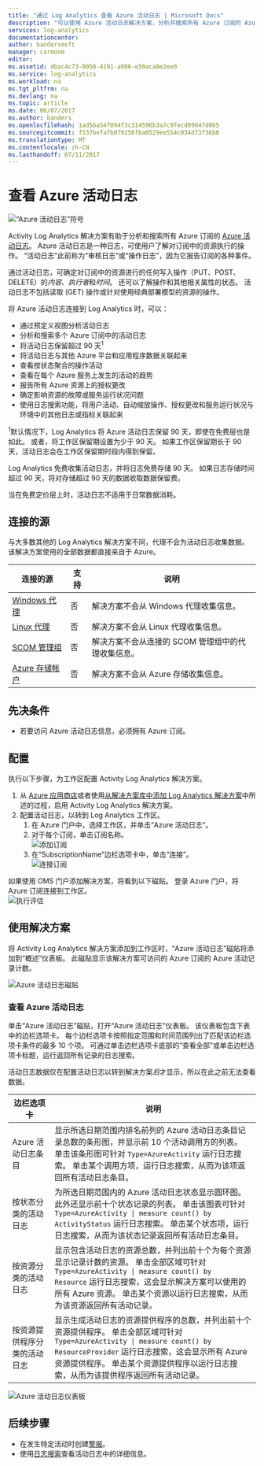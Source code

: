 ```yaml
---
title: "通过 Log Analytics 查看 Azure 活动日志 | Microsoft Docs"
description: "可以使用 Azure 活动日志解决方案，分析并搜索所有 Azure 订阅的 Azure 活动日志。"
services: log-analytics
documentationcenter: 
author: bandersmsft
manager: carmonm
editor: 
ms.assetid: dbac4c73-0058-4191-a906-e59aca8e2ee0
ms.service: log-analytics
ms.workload: na
ms.tgt_pltfrm: na
ms.devlang: na
ms.topic: article
ms.date: 06/07/2017
ms.author: banders
ms.openlocfilehash: 1ad56a54f094f3c314596b3a7c9fecd09647d065
ms.sourcegitcommit: f537befafb079256fba0529ee554c034d73f36b0
ms.translationtype: MT
ms.contentlocale: zh-CN
ms.lasthandoff: 07/11/2017
---
```

# <a name="view-azure-activity-logs"></a>查看 Azure 活动日志

![“Azure 活动日志”符号](./media/log-analytics-activity/activity-log-analytics.png)

Activity Log Analytics 解决方案有助于分析和搜索所有 Azure 订阅的 [Azure 活动日志](../monitoring-and-diagnostics/monitoring-overview-activity-logs.md)。 Azure 活动日志是一种日志，可使用户了解对订阅中的资源执行的操作。 “活动日志”此前称为“审核日志”或“操作日志”，因为它报告订阅的各种事件。

通过活动日志，可确定对订阅中的资源进行的任何写入操作（PUT、POST、DELETE）的*内容*、*执行者*和*时间*。 还可以了解操作和其他相关属性的状态。 活动日志不包括读取 (GET) 操作或针对使用经典部署模型的资源的操作。

将 Azure 活动日志连接到 Log Analytics 时，可以：

- 通过预定义视图分析活动日志
- 分析和搜索多个 Azure 订阅中的活动日志
- 将活动日志保留超过 90 天<sup>1</sup>
- 将活动日志与其他 Azure 平台和应用程序数据关联起来
- 查看按状态聚合的操作活动
- 查看在每个 Azure 服务上发生的活动的趋势
- 报告所有 Azure 资源上的授权更改
- 确定影响资源的故障或服务运行状况问题
- 使用日志搜索功能，将用户活动、自动缩放操作、授权更改和服务运行状况与环境中的其他日志或指标关联起来

<sup>1</sup>默认情况下，Log Analytics 将 Azure 活动日志保留 90 天，即使在免费层也是如此。 或者，将工作区保留期设置为少于 90 天。 如果工作区保留期长于 90 天，活动日志会在工作区保留期时段内得到保留。

Log Analytics 免费收集活动日志，并将日志免费存储 90 天。 如果日志存储时间超过 90 天，将对存储超过 90 天的数据收取数据保留费。

当在免费定价层上时，活动日志不适用于日常数据消耗。

## <a name="connected-sources"></a>连接的源

与大多数其他的 Log Analytics 解决方案不同，代理不会为活动日志收集数据。 该解决方案使用的全部数据都直接来自于 Azure。

| 连接的源 | 支持 | 说明 |
| --- | --- | --- |
| [Windows 代理](log-analytics-windows-agents.md) | 否 | 解决方案不会从 Windows 代理收集信息。 |
| [Linux 代理](log-analytics-linux-agents.md) | 否 | 解决方案不会从 Linux 代理收集信息。 |
| [SCOM 管理组](log-analytics-om-agents.md) | 否 | 解决方案不会从连接的 SCOM 管理组中的代理收集信息。 |
| [Azure 存储帐户](log-analytics-azure-storage.md) | 否 | 解决方案不会从 Azure 存储收集信息。 |

## <a name="prerequisites"></a>先决条件

- 若要访问 Azure 活动日志信息，必须拥有 Azure 订阅。

## <a name="configuration"></a>配置

执行以下步骤，为工作区配置 Activity Log Analytics 解决方案。

1. 从 [Azure 应用商店](https://azuremarketplace.microsoft.com/marketplace/apps/Microsoft.AzureActivityOMS?tab=Overview)或者使用[从解决方案库中添加 Log Analytics 解决方案](log-analytics-add-solutions.md)中所述的过程，启用 Activity Log Analytics 解决方案。
2. 配置活动日志，以转到 Log Analytics 工作区。
    1. 在 Azure 门户中，选择工作区，并单击“Azure 活动日志”。
    2. 对于每个订阅，单击订阅名称。  
        ![添加订阅](./media/log-analytics-activity/add-subscription.png)
    3. 在“SubscriptionName”边栏选项卡中，单击“连接”。  
        ![连接订阅](./media/log-analytics-activity/subscription-connect.png)

如果使用 OMS 门户添加解决方案，将看到以下磁贴。 登录 Azure 门户，将 Azure 订阅连接到工作区。  
![执行评估](./media/log-analytics-activity/tile-performing-assessment.png)

## <a name="using-the-solution"></a>使用解决方案

将 Activity Log Analytics 解决方案添加到工作区时，“Azure 活动日志”磁贴将添加到“概述”仪表板。 此磁贴显示该解决方案可访问的 Azure 订阅的 Azure 活动记录计数。

![Azure 活动日志磁贴](./media/log-analytics-activity/azure-activity-logs-tile.png)

### <a name="view-azure-activity-logs"></a>查看 Azure 活动日志

单击“Azure 活动日志”磁贴，打开“Azure 活动日志”仪表板。 该仪表板包含下表中的边栏选项卡。 每个边栏选项卡按照指定范围和时间范围列出了匹配该边栏选项卡条件的最多 10 个项。 可通过单击边栏选项卡底部的“查看全部”或单击边栏选项卡标题，运行返回所有记录的日志搜索。

活动日志数据仅在配置活动日志以转到解决方案*后*才显示，所以在此之前无法查看数据。

| 边栏选项卡 | 说明 |
| --- | --- |
| Azure 活动日志条目 | 显示所选日期范围内排名前列的 Azure 活动日志条目记录总数的条形图，并显示前 10 个活动调用方的列表。 单击该条形图可针对 <code>Type=AzureActivity</code> 运行日志搜索。 单击某个调用方项，运行日志搜索，从而为该项返回所有活动日志条目。 |
| 按状态分类的活动日志 | 为所选日期范围内的 Azure 活动日志状态显示圆环图。 此外还显示前十个状态记录的列表。 单击该图表可针对 <code>Type=AzureActivity &#124; measure count() by ActivityStatus</code> 运行日志搜索。 单击某个状态项，运行日志搜索，从而为该状态记录返回所有活动日志条目。 |
| 按资源分类的活动日志 | 显示包含活动日志的资源总数，并列出前十个为每个资源显示记录计数的资源。 单击全部区域可针对 <code>Type=AzureActivity &#124; measure count() by Resource</code> 运行日志搜索，这会显示解决方案可以使用的所有 Azure 资源。 单击某个资源以运行日志搜索，从而为该资源返回所有活动记录。 |
| 按资源提供程序分类的活动日志 | 显示生成活动日志的资源提供程序的总数，并列出前十个资源提供程序。 单击全部区域可针对 <code>Type=AzureActivity &#124; measure count() by ResourceProvider</code> 运行日志搜索，这会显示所有 Azure 资源提供程序。 单击某个资源提供程序以运行日志搜索，从而为该提供程序返回所有活动记录。 |

![Azure 活动日志仪表板](./media/log-analytics-activity/activity-log-dash.png)

## <a name="next-steps"></a>后续步骤

- 在发生特定活动时创建[警报](log-analytics-alerts-creating.md)。
- 使用[日志搜索](log-analytics-log-searches.md)查看活动日志中的详细信息。
